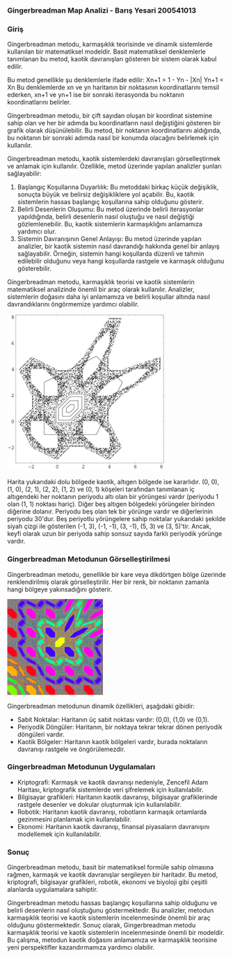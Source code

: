 ### Gingerbreadman Map Analizi - Barış Yesari 200541013


### Giriş
Gingerbreadman metodu, karmaşıklık teorisinde ve dinamik sistemlerde kullanılan bir matematiksel modeldir. Basit matematiksel denklemlerle tanımlanan bu metod, kaotik davranışları gösteren bir sistem olarak kabul edilir.

Bu metod genellikle şu denklemlerle ifade edilir:
  Xn+1 = 1 - Yn - |Xn|
  Yn+1 = Xn
Bu denklemlerde xn ve yn haritanın bir noktasının koordinatlarını temsil ederken, xn+1 ve yn+1 ise bir sonraki iterasyonda bu noktanın koordinatlarını belirler.

Gingerbreadman metodu, bir çift sayıdan oluşan bir koordinat sistemine sahip olan ve her bir adımda bu koordinatların nasıl değiştiğini gösteren bir grafik olarak düşünülebilir. Bu metod, bir noktanın koordinatlarını aldığında, bu noktanın bir sonraki adımda nasıl bir konumda olacağını belirlemek için kullanılır.

Gingerbreadman metodu, kaotik sistemlerdeki davranışları görselleştirmek ve anlamak için kullanılır. Özellikle, metod üzerinde yapılan analizler şunları sağlayabilir:
1.	Başlangıç Koşullarına Duyarlılık: Bu metoddaki birkaç küçük değişiklik, sonuçta büyük ve belirsiz değişikliklere yol açabilir. Bu, kaotik sistemlerin hassas başlangıç koşullarına sahip olduğunu gösterir.
2.	Belirli Desenlerin Oluşumu: Bu metod üzerinde belirli iterasyonlar yapıldığında, belirli desenlerin nasıl oluştuğu ve nasıl değiştiği gözlemlenebilir. Bu, kaotik sistemlerin karmaşıklığını anlamamıza yardımcı olur.
3.	Sistemin Davranışının Genel Anlayışı: Bu metod üzerinde yapılan analizler, bir kaotik sistemin nasıl davrandığı hakkında genel bir anlayış sağlayabilir. Örneğin, sistemin hangi koşullarda düzenli ve tahmin edilebilir olduğunu veya hangi koşullarda rastgele ve karmaşık olduğunu gösterebilir.


Gingerbreadman metodu, karmaşıklık teorisi ve kaotik sistemlerin matematiksel analizinde önemli bir araç olarak kullanılır. Analizler, sistemlerin doğasını daha iyi anlamamıza ve belirli koşullar altında nasıl davrandıklarını öngörmemize yardımcı olabilir.

  
![alt text](./GingerbreadmanMap_1000.jpg)

Harita yukarıdaki dolu bölgede kaotik, altıgen bölgede ise kararlıdır. (0, 0), (1, 0), (2, 1), (2, 2), (1, 2) ve (0, 1) köşeleri tarafından tanımlanan iç altıgendeki her noktanın periyodu altı olan bir yörüngesi vardır (periyodu 1 olan (1, 1) noktası hariç). Diğer beş altıgen bölgedeki yörüngeler birinden diğerine dolanır. Periyodu beş olan tek bir yörünge vardır ve diğerlerinin periyodu 30'dur. Beş periyotlu yörüngelere sahip noktalar yukarıdaki şekilde siyah çizgi ile gösterilen (-1, 3), (-1, -1), (3, -1), (5, 3) ve (3, 5)'tir. Ancak, keyfi olarak uzun bir periyoda sahip sonsuz sayıda farklı periyodik yörünge vardır.


### Gingerbreadman Metodunun Görselleştirilmesi

Gingerbreadman metodu, genellikle bir kare veya dikdörtgen bölge üzerinde renklendirilmiş olarak görselleştirilir. Her bir renk, bir noktanın zamanla hangi bölgeye yakınsadığını gösterir.

![alt text](./gb1.png)   


Gingerbreadman metodunun dinamik özellikleri, aşağıdaki gibidir:  
-	Sabit Noktalar: Haritanın üç sabit noktası vardır: (0,0), (1,0) ve (0,1).
-	Periyodik Döngüler: Haritanın, bir noktaya tekrar tekrar dönen periyodik döngüleri vardır.
-	Kaotik Bölgeler: Haritanın kaotik bölgeleri vardır, burada noktaların davranışı rastgele ve öngörülemezdir.


### Gingerbreadman Metodunun Uygulamaları
-	Kriptografi: Karmaşık ve kaotik davranışı nedeniyle, Zencefil Adam Haritası, kriptografik sistemlerde veri şifrelemek için kullanılabilir.
-	Bilgisayar grafikleri: Haritanın kaotik davranışı, bilgisayar grafiklerinde rastgele desenler ve dokular oluşturmak için kullanılabilir.
-	Robotik: Haritanın kaotik davranışı, robotların karmaşık ortamlarda gezinmesini planlamak için kullanılabilir.
-	Ekonomi: Haritanın kaotik davranışı, finansal piyasaların davranışını modellemek için kullanılabilir.


### Sonuç
Gingerbreadman metodu, basit bir matematiksel formüle sahip olmasına rağmen, karmaşık ve kaotik davranışlar sergileyen bir haritadır. Bu metod, kriptografi, bilgisayar grafikleri, robotik, ekonomi ve biyoloji gibi çeşitli alanlarda uygulamalara sahiptir.

Gingerbreadman metodu hassas başlangıç koşullarına sahip olduğunu ve belirli desenlerin nasıl oluştuğunu göstermektedir. Bu analizler, metodun karmaşıklık teorisi ve kaotik sistemlerin incelenmesinde önemli bir araç olduğunu göstermektedir. Sonuç olarak, Gingerbreadman metodu karmaşıklık teorisi ve kaotik sistemlerin incelenmesinde önemli bir modeldir. Bu çalışma, metodun kaotik doğasını anlamamıza ve karmaşıklık teorisine yeni perspektifler kazandırmamıza yardımcı olabilir.

